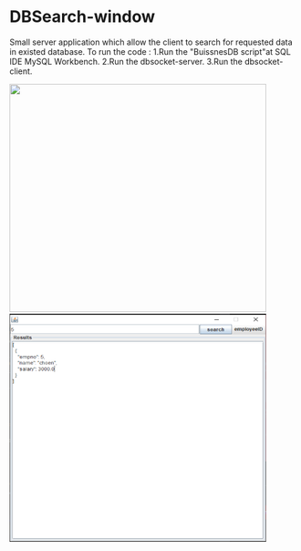 # DBSearch-window
Small server application which allow the client to search for requested data in existed database.
To run the code :
1.Run the "BuissnesDB script"at SQL IDE MySQL Workbench.
2.Run the dbsocket-server.
3.Run the dbsocket-client.

<p float="left">
 <img src="https://user-images.githubusercontent.com/31563236/91347504-23ab9680-e7eb-11ea-91bd-54097d3684c1.gif" height="400" width="450">
<img src="https://raw.githubusercontent.com/Shimshon21/DBSearch-window/master/database%20example.PNG" height="400" width="450">
  </p>


